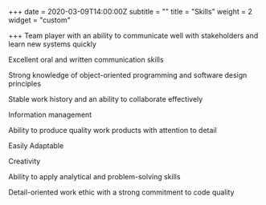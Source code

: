+++
date = 2020-03-09T14:00:00Z
subtitle = ""
title = "Skills"
weight = 2
widget = "custom"

+++
Team player with an ability to communicate well with stakeholders and learn new systems quickly

Excellent oral and written communication skills

Strong knowledge of object-oriented programming and software design principles

Stable work history and an ability to collaborate effectively

Information management

Ability to produce quality work products with attention to detail

Easily Adaptable

Creativity

Ability to apply analytical and problem-solving skills

Detail-oriented work ethic with a strong commitment to code quality